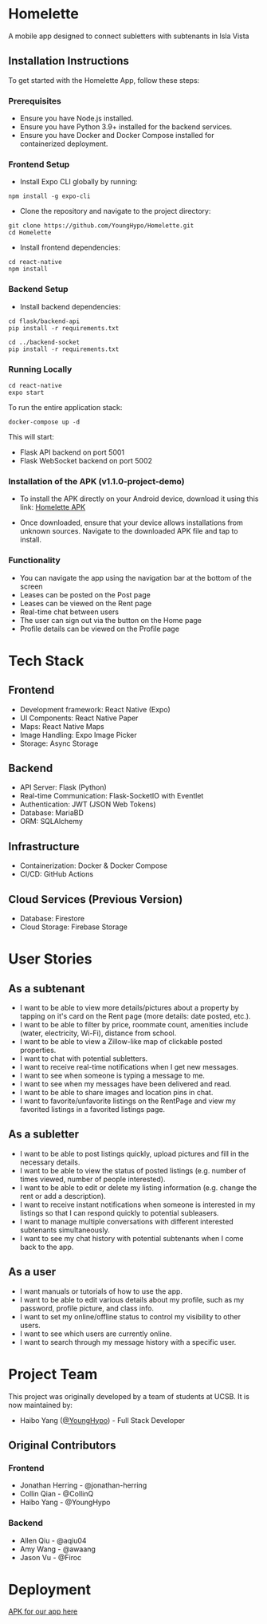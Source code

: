 # Homelette

A mobile app designed to connect subletters with subtenants in Isla Vista

## Installation Instructions

To get started with the Homelette App, follow these steps:

### Prerequisites
* Ensure you have Node.js installed.
* Ensure you have Python 3.9+ installed for the backend services.
* Ensure you have Docker and Docker Compose installed for containerized deployment.

### Frontend Setup

* Install Expo CLI globally by running:
```
npm install -g expo-cli
```

* Clone the repository and navigate to the project directory:
```
git clone https://github.com/YoungHypo/Homelette.git
cd Homelette
```

* Install frontend dependencies:
```
cd react-native
npm install
```

### Backend Setup

* Install backend dependencies:
```
cd flask/backend-api
pip install -r requirements.txt

cd ../backend-socket
pip install -r requirements.txt
```

### Running Locally

```
cd react-native
expo start
```

To run the entire application stack:

```
docker-compose up -d
```

This will start:
- Flask API backend on port 5001
- Flask WebSocket backend on port 5002

### Installation of the APK (v1.1.0-project-demo)

* To install the APK directly on your Android device, download it using this link: [Homelette APK](https://expo.dev/artifacts/eas/rTAiYZMqd6jLN9P91UXCPu.apk)

* Once downloaded, ensure that your device allows installations from unknown sources. Navigate to the downloaded APK file and tap to install.

### Functionality

* You can navigate the app using the navigation bar at the bottom of the screen
* Leases can be posted on the Post page
* Leases can be viewed on the Rent page
* Real-time chat between users
* The user can sign out via the button on the Home page
* Profile details can be viewed on the Profile page

# Tech Stack

## Frontend
- Development framework: React Native (Expo)
- UI Components: React Native Paper
- Maps: React Native Maps
- Image Handling: Expo Image Picker
- Storage: Async Storage

## Backend
- API Server: Flask (Python)
- Real-time Communication: Flask-SocketIO with Eventlet
- Authentication: JWT (JSON Web Tokens)
- Database: MariaBD
- ORM: SQLAlchemy

## Infrastructure
- Containerization: Docker & Docker Compose
- CI/CD: GitHub Actions

## Cloud Services (Previous Version)
- Database: Firestore
- Cloud Storage: Firebase Storage

# User Stories

## As a subtenant
- I want to be able to view more details/pictures about a property by tapping on it's card on the Rent page (more details: date posted, etc.).
- I want to be able to filter by price, roommate count, amenities include (water, electricity, Wi-Fi), distance from school.
- I want to be able to view a Zillow-like map of clickable posted properties.
- I want to chat with potential subletters.
- I want to receive real-time notifications when I get new messages.
- I want to see when someone is typing a message to me.
- I want to see when my messages have been delivered and read.
- I want to be able to share images and location pins in chat.
- I want to favorite/unfavorite listings on the RentPage and view my favorited listings in a favorited listings page.

## As a subletter
- I want to be able to post listings quickly, upload pictures and fill in the necessary details.
- I want to be able to view the status of posted listings (e.g. number of times viewed, number of people interested).
- I want to be able to edit or delete my listing information (e.g. change the rent or add a description).
- I want to receive instant notifications when someone is interested in my listings so that I can respond quickly to potential subleasers.
- I want to manage multiple conversations with different interested subtenants simultaneously.
- I want to see my chat history with potential subtenants when I come back to the app.

## As a user
- I want manuals or tutorials of how to use the app.
- I want to be able to edit various details about my profile, such as my password, profile picture, and class info.
- I want to set my online/offline status to control my visibility to other users.
- I want to see which users are currently online.
- I want to search through my message history with a specific user.

# Project Team

This project was originally developed by a team of students at UCSB. It is now maintained by:

- Haibo Yang ([@YoungHypo](https://github.com/YoungHypo)) - Full Stack Developer

## Original Contributors

### Frontend
- Jonathan Herring - @jonathan-herring
- Collin Qian - @CollinQ
- Haibo Yang - @YoungHypo

### Backend
- Allen Qiu - @aqiu04
- Amy Wang - @awaang
- Jason Vu - @Firoc

# Deployment

[APK for our app here](https://expo.dev/artifacts/eas/rTAiYZMqd6jLN9P91UXCPu.apk)
